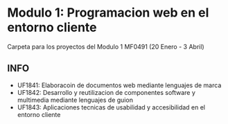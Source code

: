 # Modulo 1: Programacion web en el entorno cliente

Carpeta para los proyectos del Modulo 1 MF0491 (20 Enero - 3 Abril)

## INFO

- UF1841: Elaboracoin de documentos web mediante lenguajes de marca
- UF1842: Desarrollo y reutilizacion de componentes software y multimedia mediante lenguajes de guion
- UF1843: Aplicaciones tecnicas de usabilidad y accesibilidad en el entorno cliente
